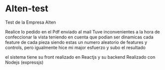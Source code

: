 # Alten-test
Test de la Empresa Alten

Realice lo pedido en el Pdf enviado al mail
Tuve inconvenientes a la hora de confeccionar la vista teniendo en cuenta que podian ser dinamicas cada feature de cada pieza siendo estas un numero aleatorio de features y controls, pero igualmente hice mi major esfuerzo y subo el resultado

el sistema tiene su front realizado en Reactjs y su backend Realizado con Nodejs (expressjs)
